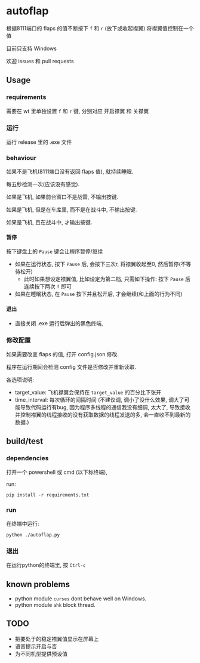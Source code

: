 autoflap
==
根据8111端口的 flaps 的值不断按下 `f` 和 `r` (放下或收起襟翼) 将襟翼值控制在一个值

目前只支持 Windows

欢迎 issues 和 pull requests

## Usage
### requirements
需要在 wt 里单独设置 `f` 和 `r` 键, 分别对应 开启襟翼 和 关襟翼

### 运行
运行 release 里的 .exe 文件

### behaviour
如果不是飞机(8111端口没有返回 flaps 值), 就持续睡眠.

每五秒检测一次(应该没有感觉).

如果是飞机, 如果前台窗口不是战雷, 不输出按键.

如果是飞机, 但是在车库里, 而不是在战斗中, 不输出按键.

如果是飞机, 且在战斗中, 才输出按键.

#### 暂停
按下键盘上的 `Pause` 键会让程序暂停/继续

- 如果在运行状态, 按下 `Pause` 后, 会按下三次r, 将襟翼收起至0, 然后暂停(不等待松开)
  - 此时如果想设定襟翼值, 比如设定为第二档, 只需如下操作: 按下 `Pause` 后连续按下两次 `f` 即可
- 如果在睡眠状态, 在 `Pause` 按下并且松开后, 才会继续(和上面的行为不同)

#### 退出
- 直接关闭 .exe 运行后弹出的黑色终端, 

### 修改配置
如果需要改变 flaps 的值, 打开 config.json 修改. 

程序在运行期间会检测 config 文件是否修改并重新读取.

各选项说明:
- target_value: 飞机襟翼会保持在 `target_value` 的百分比下张开
- time_interval: 每次循环的间隔时间 (不建议调, 调小了没什么效果, 调大了可能导致代码运行有bug, 因为程序多线程的通信我没有细调, 太大了, 导致接收并控制襟翼的线程接收的没有获取数据的线程发送的多, 会一直收不到最新的数据.)

## build/test
### dependencies
打开一个 powershell 或 cmd (以下称终端),

run:

    pip install -r requirements.txt

### run
在终端中运行:

    python ./autoflap.py

### 退出
在运行python的终端里, 按 `Ctrl-c`

## known problems
- python module `curses` dont behave well on Windows.
- python module `ahk` block thread.

## TODO
- 把要处于的稳定襟翼值显示在屏幕上
- 语音提示开启与否
- 为不同机型提供预设值
